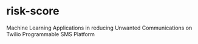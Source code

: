 # risk-score
Machine Learning Applications in reducing Unwanted Communications on Twilio Programmable SMS Platform
